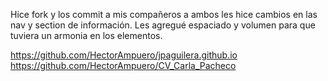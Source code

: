 Hice fork y los commit a mis compañeros a ambos les hice cambios en las nav y section de información. Les agregué espaciado y volumen para que tuviera un armonia en los elementos.  

https://github.com/HectorAmpuero/jpaguilera.github.io 
https://github.com/HectorAmpuero/CV_Carla_Pacheco
